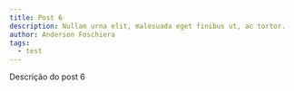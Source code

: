 ```yaml
---
title: Post 6
description: Nullam urna elit, malesuada eget finibus ut, ac tortor.
author: Anderson Foschiera
tags:
  - test
---
```


Descrição do post 6
